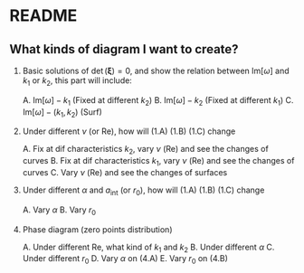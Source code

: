 # README

## What kinds of diagram I want to create?

1. Basic solutions of $\det(\bm{\xi})=0$, and show the relation between $\text{Im}{[\omega]}$ and $k_1$ or $k_2$, this part will include:

    A. $\text{Im}[\omega]-k_1$ (Fixed at different $k_2$)
    B. $\text{Im}[\omega]-k_2$ (Fixed at different $k_1$)
    C. $\text{Im}[\omega]-(k_1,k_2)$ (Surf) 

2. Under different $\nu$ (or $\text{Re}$), how will (1.A) (1.B) (1.C) change

    A. Fix at dif characteristics $k_2$, vary $\nu$ ($\text{Re}$) and see the changes of curves
    B. Fix at dif characteristics $k_1$, vary $\nu$ ($\text{Re}$) and see the changes of curves 
    C. Vary $\nu$ ($\text{Re}$) and see the changes of surfaces 

3. Under different $\alpha$ and $a_{\text{int}}$ (or $r_0$), how will (1.A) (1.B) (1.C) change

    A. Vary $\alpha$
    B. Vary $r_0$

4. Phase diagram (zero points distribution)

    A. Under different $\text{Re}$, what kind of $k_1$ and $k_2$
    B. Under different $\alpha$
    C. Under different $r_0$
    D. Vary $\alpha$ on (4.A)
    E. Vary $r_0$ on (4.B)

